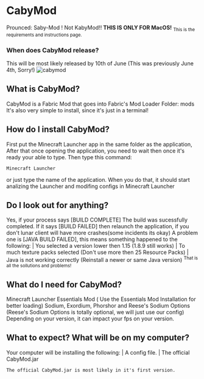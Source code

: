 # CabyMod 
Prounced: Saby-Mod ! Not KabyMod!!
**THIS IS ONLY FOR MacOS!**
<sub> This is the requirements and instructions page. </sub>
### When does CabyMod release?
This will be most likely released by 10th of June (This was previously June 4th, Sorry!)
![cabymod](https://github.com/samxCoding/CabyMod/assets/100733048/56454375-64cb-4c79-b91e-050f4297bb6d)


## What is CabyMod?
CabyMod is a Fabric Mod that goes into Fabric's Mod Loader Folder: mods
It's also very simple to install, since it's just in a terminal!


## How do I install CabyMod?
First put the Minecraft Launcher app in the same folder as the application,
After that once opening the application, you need to wait then once it's ready your able to type. Then type this command:
```
Minecraft Launcher
```
or just type the name of the application.
When you do that, it should start analizing the Launcher and modifing configs in Minecraft Launcher
## Do I look out for anything?
Yes, if your process says [BUILD COMPLETE] The build was sucessfully completed.
If it says [BUILD FAILED] then relaunch the application, if you don't lunar client will have more crashes(some incidents its okay)
A problem one is [JAVA BUILD FAILED], this means something happened to the following:
  | You selected a version lower then 1.15 (1.8.9 still works)
  | To much texture packs selected (Don't use more then 25 Resource Packs)
  | Java is not working correctly (Reinstall a newer or same Java version)
<sup> That is all the sollutions and problems! </sup>

## What do I need for CabyMod?
Minecraft Launcher
Essentials Mod ( Use the Essentials Mod Installation for better loading)
Sodium, Exordium, Phorshor and Reese's Sodium Options (Reese's Sodium Options is totally optional, we will just use our config)
Depending on your version, it can impact your fps on your version.


## What to expect? What will be on my computer?
Your computer will be installing the following:
| A config file.
| The official CabyMod.jar 
```
The official CabyMod.jar is most likely in it's first version.
```
